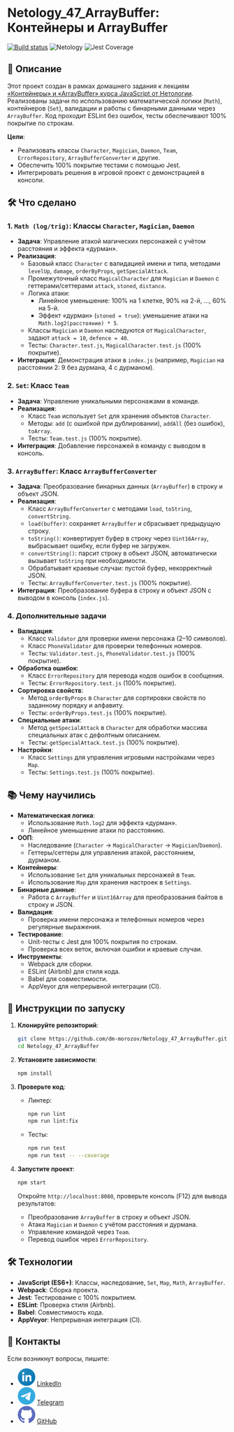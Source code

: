 # Netology_47_ArrayBuffer: Контейнеры и ArrayBuffer

[![Build status](https://ci.appveyor.com/api/projects/status/5p9b4te9g5ent4gk?svg=true)](https://ci.appveyor.com/project/dm-morozov/netology-47-arraybuffer)
![Netology](https://img.shields.io/badge/Netology-JavaScript-blue)
![Jest Coverage](https://img.shields.io/badge/Покрытие-100%25-brightgreen)

## 📖 Описание

Этот проект создан в рамках домашнего задания к лекциям [«Контейнеры» и «ArrayBuffer» курса JavaScript от Нетологии](./README_for_Netology.md). Реализованы задачи по использованию математической логики (`Math`), контейнеров (`Set`), валидации и работы с бинарными данными через `ArrayBuffer`. Код проходит ESLint без ошибок, тесты обеспечивают 100% покрытие по строкам.

**Цели**:
- Реализовать классы `Character`, `Magician`, `Daemon`, `Team`, `ErrorRepository`, `ArrayBufferConverter` и другие.
- Обеспечить 100% покрытие тестами с помощью Jest.
- Интегрировать решения в игровой проект с демонстрацией в консоли.

## 🛠 Что сделано

### 1. `Math (log/trig)`: Классы `Character`, `Magician`, `Daemon`
- **Задача**: Управление атакой магических персонажей с учётом расстояния и эффекта «дурман».
- **Реализация**:
  - Базовый класс `Character` с валидацией имени и типа, методами `levelUp`, `damage`, `orderByProps`, `getSpecialAttack`.
  - Промежуточный класс `MagicalCharacter` для `Magician` и `Daemon` с геттерами/сеттерами `attack`, `stoned`, `distance`.
  - Логика атаки:
    - Линейное уменьшение: 100% на 1 клетке, 90% на 2-й, ..., 60% на 5-й.
    - Эффект «дурман» (`stoned = true`): уменьшение атаки на `Math.log2(расстояние) * 5`.
  - Классы `Magician` и `Daemon` наследуются от `MagicalCharacter`, задают `attack = 10`, `defence = 40`.
  - Тесты: `Character.test.js`, `MagicalCharacter.test.js` (100% покрытие).
- **Интеграция**: Демонстрация атаки в `index.js` (например, `Magician` на расстоянии 2: 9 без дурмана, 4 с дурманом).

### 2. `Set`: Класс `Team`
- **Задача**: Управление уникальными персонажами в команде.
- **Реализация**:
  - Класс `Team` использует `Set` для хранения объектов `Character`.
  - Методы: `add` (с ошибкой при дублировании), `addAll` (без ошибок), `toArray`.
  - Тесты: `Team.test.js` (100% покрытие).
- **Интеграция**: Добавление персонажей в команду с выводом в консоль.

### 3. `ArrayBuffer`: Класс `ArrayBufferConverter`
- **Задача**: Преобразование бинарных данных (`ArrayBuffer`) в строку и объект JSON.
- **Реализация**:
  - Класс `ArrayBufferConverter` с методами `load`, `toString`, `convertString`.
  - `load(buffer)`: сохраняет `ArrayBuffer` и сбрасывает предыдущую строку.
  - `toString()`: конвертирует буфер в строку через `Uint16Array`, выбрасывает ошибку, если буфер не загружен.
  - `convertString()`: парсит строку в объект JSON, автоматически вызывает `toString` при необходимости.
  - Обрабатывает краевые случаи: пустой буфер, некорректный JSON.
  - Тесты: `ArrayBufferConverter.test.js` (100% покрытие).
- **Интеграция**: Преобразование буфера в строку и объект JSON с выводом в консоль (`index.js`).

### 4. Дополнительные задачи
- **Валидация**:
  - Класс `Validator` для проверки имени персонажа (2–10 символов).
  - Класс `PhoneValidator` для проверки телефонных номеров.
  - Тесты: `Validator.test.js`, `PhoneValidator.test.js` (100% покрытие).
- **Обработка ошибок**:
  - Класс `ErrorRepository` для перевода кодов ошибок в сообщения.
  - Тесты: `ErrorRepository.test.js` (100% покрытие).
- **Сортировка свойств**:
  - Метод `orderByProps` в `Character` для сортировки свойств по заданному порядку и алфавиту.
  - Тесты: `orderByProps.test.js` (100% покрытие).
- **Специальные атаки**:
  - Метод `getSpecialAttack` в `Character` для обработки массива специальных атак с дефолтным описанием.
  - Тесты: `getSpecialAttack.test.js` (100% покрытие).
- **Настройки**:
  - Класс `Settings` для управления игровыми настройками через `Map`.
  - Тесты: `Settings.test.js` (100% покрытие).

## 📚 Чему научились

- **Математическая логика**:
  - Использование `Math.log2` для эффекта «дурман».
  - Линейное уменьшение атаки по расстоянию.
- **ООП**:
  - Наследование (`Character` → `MagicalCharacter` → `Magician`/`Daemon`).
  - Геттеры/сеттеры для управления атакой, расстоянием, дурманом.
- **Контейнеры**:
  - Использование `Set` для уникальных персонажей в `Team`.
  - Использование `Map` для хранения настроек в `Settings`.
- **Бинарные данные**:
  - Работа с `ArrayBuffer` и `Uint16Array` для преобразования байтов в строку и JSON.
- **Валидация**:
  - Проверка имени персонажа и телефонных номеров через регулярные выражения.
- **Тестирование**:
  - Unit-тесты с Jest для 100% покрытия по строкам.
  - Проверка всех веток, включая ошибки и краевые случаи.
- **Инструменты**:
  - Webpack для сборки.
  - ESLint (Airbnb) для стиля кода.
  - Babel для совместимости.
  - AppVeyor для непрерывной интеграции (CI).

## 🚀 Инструкции по запуску

1. **Клонируйте репозиторий**:
   ```bash
   git clone https://github.com/dm-morozov/Netology_47_ArrayBuffer.git
   cd Netology_47_ArrayBuffer
   ```

2. **Установите зависимости**:
   ```bash
   npm install
   ```

3. **Проверьте код**:
   - Линтер:
     ```bash
     npm run lint
     npm run lint:fix
     ```
   - Тесты:
     ```bash
     npm run test
     npm run test -- --coverage
     ```

4. **Запустите проект**:
   ```bash
   npm start
   ```
   Откройте `http://localhost:8080`, проверьте консоль (F12) для вывода результатов:
   - Преобразование `ArrayBuffer` в строку и объект JSON.
   - Атака `Magician` и `Daemon` с учётом расстояния и дурмана.
   - Управление командой через `Team`.
   - Перевод ошибок через `ErrorRepository`.

## 🛠 Технологии

- **JavaScript (ES6+)**: Классы, наследование, `Set`, `Map`, `Math`, `ArrayBuffer`.
- **Webpack**: Сборка проекта.
- **Jest**: Тестирование с 100% покрытием.
- **ESLint**: Проверка стиля (Airbnb).
- **Babel**: Совместимость кода.
- **AppVeyor**: Непрерывная интеграция (CI).

## 📧 Контакты

Если возникнут вопросы, пишите:
- ![LinkedIn](./svg/linkedin-icon.svg) [LinkedIn](https://www.linkedin.com/in/dm-morozov/)
- ![Telegram](./svg/telegram.svg) [Telegram](https://t.me/dem2014)
- ![GitHub](./svg/github-icon.svg) [GitHub](https://github.com/dm-morozov/)